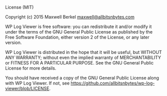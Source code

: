 License (MIT)

Copyright (c) 2015 Maxwell Berkel <maxwell@allbitsnbytes.com>

WP Log Viewer is free software: you can redistribute it and/or modify
it under the terms of the GNU General Public License as published by
the Free Software Foundation, either version 2 of the License, or
any later version.
 
WP Log Viewer is distributed in the hope that it will be useful,
but WITHOUT ANY WARRANTY; without even the implied warranty of
MERCHANTABILITY or FITNESS FOR A PARTICULAR PURPOSE. See the
GNU General Public License for more details.
 
You should have received a copy of the GNU General Public License
along with WP Log Viewer. If not, see https://github.com/allbitsnbytes/wp-log-viewer/blob/LICENSE.